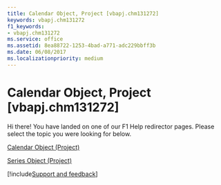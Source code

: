 ```yaml
---
title: Calendar Object, Project [vbapj.chm131272]
keywords: vbapj.chm131272
f1_keywords:
- vbapj.chm131272
ms.service: office
ms.assetid: 8ea88722-1253-4bad-a771-adc229bbff3b
ms.date: 06/08/2017
ms.localizationpriority: medium
---
```



# Calendar Object, Project [vbapj.chm131272]

Hi there! You have landed on one of our F1 Help redirector pages. Please select the topic you were looking for below.

[Calendar Object (Project)](https://msdn.microsoft.com/library/2d3b0f05-4762-0058-15d4-47e1d2b9d9a9%28Office.15%29.aspx)

[Series Object (Project)](https://msdn.microsoft.com/library/38a834ec-4076-82ef-a6bd-55a1ee2624bd%28Office.15%29.aspx)

[!include[Support and feedback](~/includes/feedback-boilerplate.md)]
